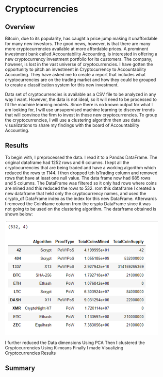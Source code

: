 # Cryptocurrencies
## Overview

Bitcoin, due to its popularity, has caught a price jump making it unaffordable for many new investors. The good news, however, is that there are many more cryptocurrencies available at more affordable prices.  A prominent investment bank called Accountability Accounting, is interested in offering a new cryptocurrency investment portfolio for its customers. The company, however, is lost in the vast universe of cryptocurrencies. I have gotten the opportunity to pitch an investment in Cryptocurrency to Accountability Accounting. They have asked me to create a report that includes what cryptocurrencies are on the trading market and how they could be grouped to create a classification system for this new investment.

Data set of cryptocurrencies is available as a CSV file to be analyzed in any way I want. However, the data is not ideal, so it will need to be processed to fit the machine learning models. Since there is no known output for what I am looking for, I will use unsupervised machine learning to discover trends that will convince the firm to invest in these new cryptocurrencies. To group the cryptocurrencies, I will use a clustering algorithm then use data visualizations to share my findings with the board of Accountability Accounting.

## Results
To begin with, I preprocessed the data. I read it to a Pandas DataFrame. The original dataframe had 1252 rows and 6 columns. I kept all the cryptocurrencies that are being traded and have a working algorithm which reduced the rows to 1144. I then dropped teh IsTrading column and removed rows that have at least one null value. The data frame now had 685 rows and 5 columns. The DataFrame was filtered so it only had rows where coins are mined and this reduced the rows to 532.
rom this dataframe I created a new dataframe that held only the cryptocurrency names, and used the crypto_df DataFrame index as the index for this new DataFrame. Afterwards I removed the CoinName column from the crypto DataFrame since it was not going to be used on the clustering algorithm. The dataframe obtained is shown below:

![image1](https://github.com/GerlechJen/Cryptocurrencies/blob/main/Images/image1.png)

I further reduced the Data dimensions Using PCA
Then I clustered the Cryptocurrencies Using K-means
Finally I made Visualizing Cryptocurrencies Results





## Summary
